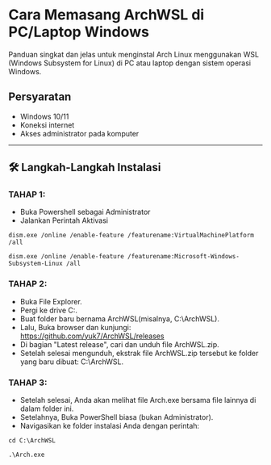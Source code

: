 # Cara Memasang ArchWSL di PC/Laptop Windows

Panduan singkat dan jelas untuk menginstal Arch Linux menggunakan WSL (Windows Subsystem for Linux) di PC atau laptop dengan sistem operasi Windows.

## Persyaratan

- Windows 10/11
- Koneksi internet
- Akses administrator pada komputer

---

## 🛠️ Langkah-Langkah Instalasi

### TAHAP 1:
-	Buka Powershell sebagai Administrator
-	Jalankan Perintah Aktivasi
   ```
dism.exe /online /enable-feature /featurename:VirtualMachinePlatform /all
```
```
dism.exe /online /enable-feature /featurename:Microsoft-Windows-Subsystem-Linux /all
```

### TAHAP 2:
-	Buka File Explorer.
-	Pergi ke drive C:.
-	Buat folder baru bernama ArchWSL(misalnya, C:\ArchWSL).
-	Lalu, Buka browser dan kunjungi: https://github.com/yuk7/ArchWSL/releases
-	Di bagian "Latest release", cari dan unduh file ArchWSL.zip.
-	Setelah selesai mengunduh, ekstrak file ArchWSL.zip tersebut ke folder yang baru dibuat: C:\ArchWSL.

### TAHAP 3:
-	Setelah selesai, Anda akan melihat file Arch.exe bersama file lainnya di dalam folder ini.
-	Setelahnya, Buka PowerShell biasa (bukan Administrator).
-	Navigasikan ke folder instalasi Anda dengan perintah:
```
cd C:\ArchWSL
```
```
.\Arch.exe
```
